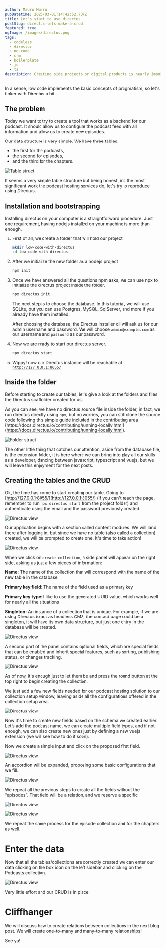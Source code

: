 ```yaml
---
author: Mauro Murru
pubDatetime: 2023-03-01T14:42:52.737Z
title: Let's start to use directus
postSlug: directus-lets-make-a-crud
featured: true
ogImage: /images/directus.png
tags:
  - codeless
  - directus
  - no-code
  - crm
  - boilerplate
  - js
  - ts
description: Creating side projects or digital products is nearly impossible in this case. My "Prof of concept" folder is full of unfinished projects, all stranded before I even started writing the business logic, and this demonstrates that theory.
---
```


In a sense, low code implements the basic concepts of pragmatism, so let's tinker with Directus a bit.

## The problem

Today we want to try to create a tool that works as a backend for our podcast. It should allow us to configure the podcast feed with all information and allow us to create new episodes.

Our data structure is very simple. We have three tables: 

- the first for the podcasts,
- the second for episodes,
- and the third for the chapters.

![Table struct](/images/directus-crud-1/directus-crud-11.png)

It seems a very simple table structure but being honest, ins the most significant work the podcast hosting services do, let's try to reproduce using Directus.

## Installation and bootstrapping

Installing directus on your computer is a straightforward procedure. Just one requirement, having nodejs installed on your machine is more than enough.

1. First of all, we create a folder that will hold our project
    
    ```bash
    mkdir low-code-with-directus
    cd low-code-with-directus
    ```
    
2. After we initialize the new folder as a nodejs project
    
    ```bash
    npm init
    
    ```
    
3. Once we have answered all the questions npm asks, we can use npx to initialize the directus project inside the folder.
    
    ```bash
    npx directus init
    ```
    
    The next step is to choose the database. In this tutorial, we will use SQLite, but you can use Postgres, MySQL, SqlServer, and more if you already have them installed.
    
    After choosing the database, the Directus installer cli will ask us for our admin username and password. We will choose `admin@example.com` as our username and `password` as our password. 
    
4. Now we are ready to start our directus server.
    
    ```bash
    npx directus start
    ```
    
5. Wippy! now our Directus instance will be reachable at [`http://127.0.0.1:8055/`](http://127.0.0.1:8055/)

## Inside the folder

Before starting to create our tables, let's give a look at the folders and files the Directus scaffolder created for us.

As you can see, we have no directus source file inside the folder, in fact, we run directus directly using `npx`, but no worries, you can still clone the source code following this simple guide included in the contributing area [https://docs.directus.io/contributing/running-locally.html](https://docs.directus.io/contributing/running-locally.html).

![Folder struct](/images/directus-crud-1/directus-crud-0.png)

The other little thing that catches our attention, aside from the database file, is the extension folder, it is here where we can bring into play all our skills as a developer, dancing between javascript, typescript and vuejs, but we will leave this enjoyment for the next posts.

## Creating the tables and the CRUD

Ok, the time has come to start creating our table. Going to [http://127.0.0.1:8055/](http://127.0.0.1:8055/) (if you can't reach the page, remember to run `npx directus start` from the project folder) and authenticate using the email and the password previously created.

![Directus view](/images/directus-crud-1/directus-crud-1.png)

Our application begins with a section called content modules. We will land there after logging in, but since we have no table (also called a collection) created, we will be prompted to create one. It's time to take action!

![Directus view](/images/directus-crud-1/directus-crud-2.png)

When we click on `create collection`, a side panel will appear on the right side, asking us just a few pieces of information:

**Name**: The name of the collection that will correspond with the name of the new table in the database

**Primary key field:** The name of the field used as a primary key

**Primary key type**: I like to use the generated UUID value, which works well for nearly all the situations

**Singleton:** An instance of a collection that is unique. For example, if we are using Directus to act as headless CMS, the contact page could be a singleton, it will have its own data structure, but just one entry in the database will be created.

![Directus view](/images/directus-crud-1/directus-crud-3.png)

A second part of the panel contains optional fields, which are special fields that can be enabled and inherit special features, such as sorting, publishing status, or changes tracking.

![Directus view](/images/directus-crud-1/directus-crud-4.png)

As of now, it's enough just to let them be and press the round button at the top right to begin creating the collection.

We just add a few new fields needed for our podcast hosting solution to our collection setup window, leaving aside all the configurations offered in the collection setup area.

![Directus view](/images/directus-crud-1/directus-crud-5.png)

Now it's time to create new fields based on the schema we created earlier. Let’s add the podcast name, we can create multiple field types, and if not enough, we can also create new ones just by defining a new vuejs extension (we will see how to do it soon).

Now we create a simple input and click on the proposed first field.

![Directus view](/images/directus-crud-1/directus-crud-6.png)

An accordion will be expanded, proposing some basic configurations that we fill.

![Directus view](/images/directus-crud-1/directus-crud-7.png)

We repeat all the previous steps to create all the fields without the “episodes”. That field will be a relation, and we reserve a specific 

![Directus view](/images/directus-crud-1/directus-crud-8.png)

![Directus view](/images/directus-crud-1/directus-crud-9.png)

We repeat the same process for the episode collection and for the chapters as well. 

# Enter the data

Now that all the tables/collections are correctly created we can enter our data clicking on the box icon on the left sidebar and clicking on the Podcasts collection.

![Directus view](/images/directus-crud-1/directus-crud-10.png)

Very little effort and our CRUD is in place

# Cliffhanger

We will discuss how to create relations between collections in the next blog post. We will create one-to-many and many-to-many relationships! 

See ya!